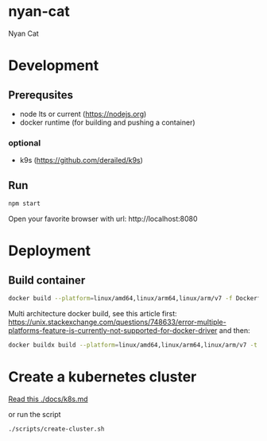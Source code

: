 # nyan-cat

Nyan Cat

# Development

## Prerequsites

- node lts or current (https://nodejs.org)
- docker runtime (for building and pushing a container)

### optional

- k9s (https://github.com/derailed/k9s)

## Run

```bash
npm start
```

Open your favorite browser with url: http://localhost:8080

# Deployment

## Build container

```bash
docker build --platform=linux/amd64,linux/arm64,linux/arm/v7 -f Dockerfile -t rogerwesterbo/nyan-cat:<0.0.6> .
```

Multi architecture docker build, see this article first: https://unix.stackexchange.com/questions/748633/error-multiple-platforms-feature-is-currently-not-supported-for-docker-driver
and then:

```bash
docker buildx build --platform=linux/amd64,linux/arm64,linux/arm/v7 -t rogerwesterbo/nyan-cat:<0.0.6> --output type=docker .
```

# Create a kubernetes cluster

[Read this ./docs/k8s.md](./docs/k8s.md)

or run the script

```bash
./scripts/create-cluster.sh
```
